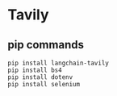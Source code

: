 # Tavily 

## pip commands
```
pip install langchain-tavily
pip install bs4
pip install dotenv
pip install selenium
```